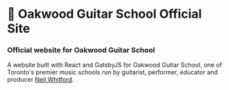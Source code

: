 # 🚀 Oakwood Guitar School Official Site

### Official website for Oakwood Guitar School

A website built with React and GatsbyJS for Oakwood Guitar School, one of Toronto's premier music schools run by guitarist, performer, educator and producer [Neil Whitford](http://neilwhitford.com/).

